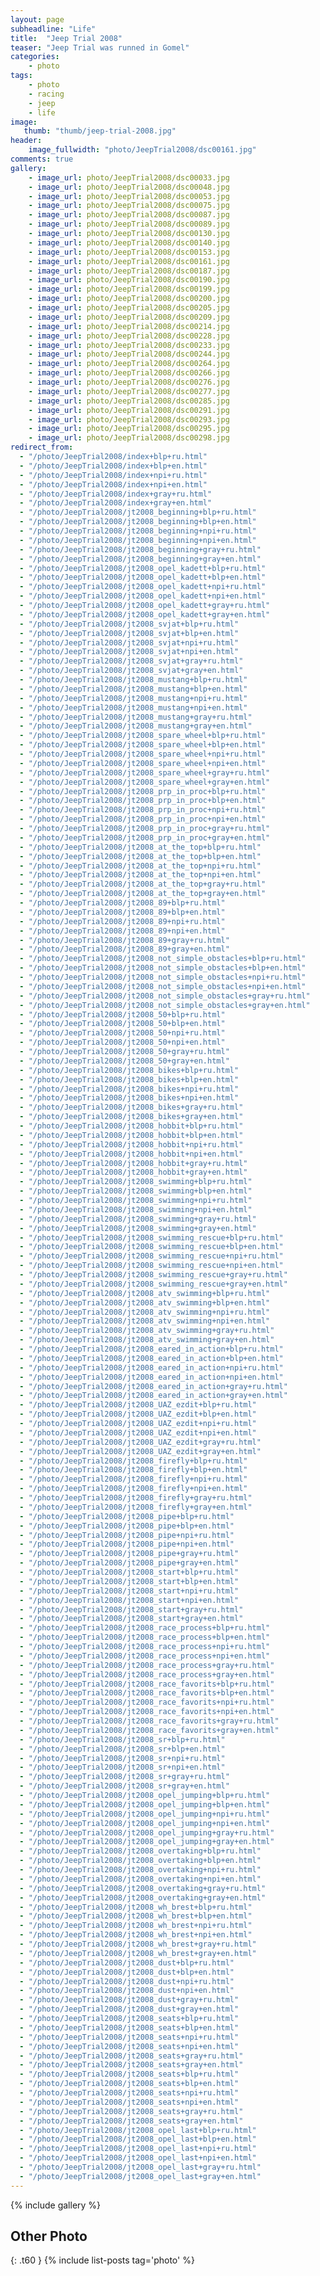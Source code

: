 ```yaml
---
layout: page
subheadline: "Life"
title:  "Jeep Trial 2008"
teaser: "Jeep Trial was runned in Gomel"
categories:
    - photo
tags:
    - photo
    - racing
    - jeep
    - life
image:
   thumb: "thumb/jeep-trial-2008.jpg"
header:
    image_fullwidth: "photo/JeepTrial2008/dsc00161.jpg"
comments: true
gallery:
    - image_url: photo/JeepTrial2008/dsc00033.jpg
    - image_url: photo/JeepTrial2008/dsc00048.jpg
    - image_url: photo/JeepTrial2008/dsc00053.jpg
    - image_url: photo/JeepTrial2008/dsc00075.jpg
    - image_url: photo/JeepTrial2008/dsc00087.jpg
    - image_url: photo/JeepTrial2008/dsc00089.jpg
    - image_url: photo/JeepTrial2008/dsc00130.jpg
    - image_url: photo/JeepTrial2008/dsc00140.jpg
    - image_url: photo/JeepTrial2008/dsc00153.jpg
    - image_url: photo/JeepTrial2008/dsc00161.jpg
    - image_url: photo/JeepTrial2008/dsc00187.jpg
    - image_url: photo/JeepTrial2008/dsc00190.jpg
    - image_url: photo/JeepTrial2008/dsc00199.jpg
    - image_url: photo/JeepTrial2008/dsc00200.jpg
    - image_url: photo/JeepTrial2008/dsc00205.jpg
    - image_url: photo/JeepTrial2008/dsc00209.jpg
    - image_url: photo/JeepTrial2008/dsc00214.jpg
    - image_url: photo/JeepTrial2008/dsc00228.jpg
    - image_url: photo/JeepTrial2008/dsc00233.jpg
    - image_url: photo/JeepTrial2008/dsc00244.jpg
    - image_url: photo/JeepTrial2008/dsc00264.jpg
    - image_url: photo/JeepTrial2008/dsc00266.jpg
    - image_url: photo/JeepTrial2008/dsc00276.jpg
    - image_url: photo/JeepTrial2008/dsc00277.jpg
    - image_url: photo/JeepTrial2008/dsc00285.jpg
    - image_url: photo/JeepTrial2008/dsc00291.jpg
    - image_url: photo/JeepTrial2008/dsc00293.jpg
    - image_url: photo/JeepTrial2008/dsc00295.jpg
    - image_url: photo/JeepTrial2008/dsc00298.jpg
redirect_from:
  - "/photo/JeepTrial2008/index+blp+ru.html"
  - "/photo/JeepTrial2008/index+blp+en.html"
  - "/photo/JeepTrial2008/index+npi+ru.html"
  - "/photo/JeepTrial2008/index+npi+en.html"
  - "/photo/JeepTrial2008/index+gray+ru.html"
  - "/photo/JeepTrial2008/index+gray+en.html"
  - "/photo/JeepTrial2008/jt2008_beginning+blp+ru.html"
  - "/photo/JeepTrial2008/jt2008_beginning+blp+en.html"
  - "/photo/JeepTrial2008/jt2008_beginning+npi+ru.html"
  - "/photo/JeepTrial2008/jt2008_beginning+npi+en.html"
  - "/photo/JeepTrial2008/jt2008_beginning+gray+ru.html"
  - "/photo/JeepTrial2008/jt2008_beginning+gray+en.html"
  - "/photo/JeepTrial2008/jt2008_opel_kadett+blp+ru.html"
  - "/photo/JeepTrial2008/jt2008_opel_kadett+blp+en.html"
  - "/photo/JeepTrial2008/jt2008_opel_kadett+npi+ru.html"
  - "/photo/JeepTrial2008/jt2008_opel_kadett+npi+en.html"
  - "/photo/JeepTrial2008/jt2008_opel_kadett+gray+ru.html"
  - "/photo/JeepTrial2008/jt2008_opel_kadett+gray+en.html"
  - "/photo/JeepTrial2008/jt2008_svjat+blp+ru.html"
  - "/photo/JeepTrial2008/jt2008_svjat+blp+en.html"
  - "/photo/JeepTrial2008/jt2008_svjat+npi+ru.html"
  - "/photo/JeepTrial2008/jt2008_svjat+npi+en.html"
  - "/photo/JeepTrial2008/jt2008_svjat+gray+ru.html"
  - "/photo/JeepTrial2008/jt2008_svjat+gray+en.html"
  - "/photo/JeepTrial2008/jt2008_mustang+blp+ru.html"
  - "/photo/JeepTrial2008/jt2008_mustang+blp+en.html"
  - "/photo/JeepTrial2008/jt2008_mustang+npi+ru.html"
  - "/photo/JeepTrial2008/jt2008_mustang+npi+en.html"
  - "/photo/JeepTrial2008/jt2008_mustang+gray+ru.html"
  - "/photo/JeepTrial2008/jt2008_mustang+gray+en.html"
  - "/photo/JeepTrial2008/jt2008_spare_wheel+blp+ru.html"
  - "/photo/JeepTrial2008/jt2008_spare_wheel+blp+en.html"
  - "/photo/JeepTrial2008/jt2008_spare_wheel+npi+ru.html"
  - "/photo/JeepTrial2008/jt2008_spare_wheel+npi+en.html"
  - "/photo/JeepTrial2008/jt2008_spare_wheel+gray+ru.html"
  - "/photo/JeepTrial2008/jt2008_spare_wheel+gray+en.html"
  - "/photo/JeepTrial2008/jt2008_prp_in_proc+blp+ru.html"
  - "/photo/JeepTrial2008/jt2008_prp_in_proc+blp+en.html"
  - "/photo/JeepTrial2008/jt2008_prp_in_proc+npi+ru.html"
  - "/photo/JeepTrial2008/jt2008_prp_in_proc+npi+en.html"
  - "/photo/JeepTrial2008/jt2008_prp_in_proc+gray+ru.html"
  - "/photo/JeepTrial2008/jt2008_prp_in_proc+gray+en.html"
  - "/photo/JeepTrial2008/jt2008_at_the_top+blp+ru.html"
  - "/photo/JeepTrial2008/jt2008_at_the_top+blp+en.html"
  - "/photo/JeepTrial2008/jt2008_at_the_top+npi+ru.html"
  - "/photo/JeepTrial2008/jt2008_at_the_top+npi+en.html"
  - "/photo/JeepTrial2008/jt2008_at_the_top+gray+ru.html"
  - "/photo/JeepTrial2008/jt2008_at_the_top+gray+en.html"
  - "/photo/JeepTrial2008/jt2008_89+blp+ru.html"
  - "/photo/JeepTrial2008/jt2008_89+blp+en.html"
  - "/photo/JeepTrial2008/jt2008_89+npi+ru.html"
  - "/photo/JeepTrial2008/jt2008_89+npi+en.html"
  - "/photo/JeepTrial2008/jt2008_89+gray+ru.html"
  - "/photo/JeepTrial2008/jt2008_89+gray+en.html"
  - "/photo/JeepTrial2008/jt2008_not_simple_obstacles+blp+ru.html"
  - "/photo/JeepTrial2008/jt2008_not_simple_obstacles+blp+en.html"
  - "/photo/JeepTrial2008/jt2008_not_simple_obstacles+npi+ru.html"
  - "/photo/JeepTrial2008/jt2008_not_simple_obstacles+npi+en.html"
  - "/photo/JeepTrial2008/jt2008_not_simple_obstacles+gray+ru.html"
  - "/photo/JeepTrial2008/jt2008_not_simple_obstacles+gray+en.html"
  - "/photo/JeepTrial2008/jt2008_50+blp+ru.html"
  - "/photo/JeepTrial2008/jt2008_50+blp+en.html"
  - "/photo/JeepTrial2008/jt2008_50+npi+ru.html"
  - "/photo/JeepTrial2008/jt2008_50+npi+en.html"
  - "/photo/JeepTrial2008/jt2008_50+gray+ru.html"
  - "/photo/JeepTrial2008/jt2008_50+gray+en.html"
  - "/photo/JeepTrial2008/jt2008_bikes+blp+ru.html"
  - "/photo/JeepTrial2008/jt2008_bikes+blp+en.html"
  - "/photo/JeepTrial2008/jt2008_bikes+npi+ru.html"
  - "/photo/JeepTrial2008/jt2008_bikes+npi+en.html"
  - "/photo/JeepTrial2008/jt2008_bikes+gray+ru.html"
  - "/photo/JeepTrial2008/jt2008_bikes+gray+en.html"
  - "/photo/JeepTrial2008/jt2008_hobbit+blp+ru.html"
  - "/photo/JeepTrial2008/jt2008_hobbit+blp+en.html"
  - "/photo/JeepTrial2008/jt2008_hobbit+npi+ru.html"
  - "/photo/JeepTrial2008/jt2008_hobbit+npi+en.html"
  - "/photo/JeepTrial2008/jt2008_hobbit+gray+ru.html"
  - "/photo/JeepTrial2008/jt2008_hobbit+gray+en.html"
  - "/photo/JeepTrial2008/jt2008_swimming+blp+ru.html"
  - "/photo/JeepTrial2008/jt2008_swimming+blp+en.html"
  - "/photo/JeepTrial2008/jt2008_swimming+npi+ru.html"
  - "/photo/JeepTrial2008/jt2008_swimming+npi+en.html"
  - "/photo/JeepTrial2008/jt2008_swimming+gray+ru.html"
  - "/photo/JeepTrial2008/jt2008_swimming+gray+en.html"
  - "/photo/JeepTrial2008/jt2008_swimming_rescue+blp+ru.html"
  - "/photo/JeepTrial2008/jt2008_swimming_rescue+blp+en.html"
  - "/photo/JeepTrial2008/jt2008_swimming_rescue+npi+ru.html"
  - "/photo/JeepTrial2008/jt2008_swimming_rescue+npi+en.html"
  - "/photo/JeepTrial2008/jt2008_swimming_rescue+gray+ru.html"
  - "/photo/JeepTrial2008/jt2008_swimming_rescue+gray+en.html"
  - "/photo/JeepTrial2008/jt2008_atv_swimming+blp+ru.html"
  - "/photo/JeepTrial2008/jt2008_atv_swimming+blp+en.html"
  - "/photo/JeepTrial2008/jt2008_atv_swimming+npi+ru.html"
  - "/photo/JeepTrial2008/jt2008_atv_swimming+npi+en.html"
  - "/photo/JeepTrial2008/jt2008_atv_swimming+gray+ru.html"
  - "/photo/JeepTrial2008/jt2008_atv_swimming+gray+en.html"
  - "/photo/JeepTrial2008/jt2008_eared_in_action+blp+ru.html"
  - "/photo/JeepTrial2008/jt2008_eared_in_action+blp+en.html"
  - "/photo/JeepTrial2008/jt2008_eared_in_action+npi+ru.html"
  - "/photo/JeepTrial2008/jt2008_eared_in_action+npi+en.html"
  - "/photo/JeepTrial2008/jt2008_eared_in_action+gray+ru.html"
  - "/photo/JeepTrial2008/jt2008_eared_in_action+gray+en.html"
  - "/photo/JeepTrial2008/jt2008_UAZ_ezdit+blp+ru.html"
  - "/photo/JeepTrial2008/jt2008_UAZ_ezdit+blp+en.html"
  - "/photo/JeepTrial2008/jt2008_UAZ_ezdit+npi+ru.html"
  - "/photo/JeepTrial2008/jt2008_UAZ_ezdit+npi+en.html"
  - "/photo/JeepTrial2008/jt2008_UAZ_ezdit+gray+ru.html"
  - "/photo/JeepTrial2008/jt2008_UAZ_ezdit+gray+en.html"
  - "/photo/JeepTrial2008/jt2008_firefly+blp+ru.html"
  - "/photo/JeepTrial2008/jt2008_firefly+blp+en.html"
  - "/photo/JeepTrial2008/jt2008_firefly+npi+ru.html"
  - "/photo/JeepTrial2008/jt2008_firefly+npi+en.html"
  - "/photo/JeepTrial2008/jt2008_firefly+gray+ru.html"
  - "/photo/JeepTrial2008/jt2008_firefly+gray+en.html"
  - "/photo/JeepTrial2008/jt2008_pipe+blp+ru.html"
  - "/photo/JeepTrial2008/jt2008_pipe+blp+en.html"
  - "/photo/JeepTrial2008/jt2008_pipe+npi+ru.html"
  - "/photo/JeepTrial2008/jt2008_pipe+npi+en.html"
  - "/photo/JeepTrial2008/jt2008_pipe+gray+ru.html"
  - "/photo/JeepTrial2008/jt2008_pipe+gray+en.html"
  - "/photo/JeepTrial2008/jt2008_start+blp+ru.html"
  - "/photo/JeepTrial2008/jt2008_start+blp+en.html"
  - "/photo/JeepTrial2008/jt2008_start+npi+ru.html"
  - "/photo/JeepTrial2008/jt2008_start+npi+en.html"
  - "/photo/JeepTrial2008/jt2008_start+gray+ru.html"
  - "/photo/JeepTrial2008/jt2008_start+gray+en.html"
  - "/photo/JeepTrial2008/jt2008_race_process+blp+ru.html"
  - "/photo/JeepTrial2008/jt2008_race_process+blp+en.html"
  - "/photo/JeepTrial2008/jt2008_race_process+npi+ru.html"
  - "/photo/JeepTrial2008/jt2008_race_process+npi+en.html"
  - "/photo/JeepTrial2008/jt2008_race_process+gray+ru.html"
  - "/photo/JeepTrial2008/jt2008_race_process+gray+en.html"
  - "/photo/JeepTrial2008/jt2008_race_favorits+blp+ru.html"
  - "/photo/JeepTrial2008/jt2008_race_favorits+blp+en.html"
  - "/photo/JeepTrial2008/jt2008_race_favorits+npi+ru.html"
  - "/photo/JeepTrial2008/jt2008_race_favorits+npi+en.html"
  - "/photo/JeepTrial2008/jt2008_race_favorits+gray+ru.html"
  - "/photo/JeepTrial2008/jt2008_race_favorits+gray+en.html"
  - "/photo/JeepTrial2008/jt2008_sr+blp+ru.html"
  - "/photo/JeepTrial2008/jt2008_sr+blp+en.html"
  - "/photo/JeepTrial2008/jt2008_sr+npi+ru.html"
  - "/photo/JeepTrial2008/jt2008_sr+npi+en.html"
  - "/photo/JeepTrial2008/jt2008_sr+gray+ru.html"
  - "/photo/JeepTrial2008/jt2008_sr+gray+en.html"
  - "/photo/JeepTrial2008/jt2008_opel_jumping+blp+ru.html"
  - "/photo/JeepTrial2008/jt2008_opel_jumping+blp+en.html"
  - "/photo/JeepTrial2008/jt2008_opel_jumping+npi+ru.html"
  - "/photo/JeepTrial2008/jt2008_opel_jumping+npi+en.html"
  - "/photo/JeepTrial2008/jt2008_opel_jumping+gray+ru.html"
  - "/photo/JeepTrial2008/jt2008_opel_jumping+gray+en.html"
  - "/photo/JeepTrial2008/jt2008_overtaking+blp+ru.html"
  - "/photo/JeepTrial2008/jt2008_overtaking+blp+en.html"
  - "/photo/JeepTrial2008/jt2008_overtaking+npi+ru.html"
  - "/photo/JeepTrial2008/jt2008_overtaking+npi+en.html"
  - "/photo/JeepTrial2008/jt2008_overtaking+gray+ru.html"
  - "/photo/JeepTrial2008/jt2008_overtaking+gray+en.html"
  - "/photo/JeepTrial2008/jt2008_wh_brest+blp+ru.html"
  - "/photo/JeepTrial2008/jt2008_wh_brest+blp+en.html"
  - "/photo/JeepTrial2008/jt2008_wh_brest+npi+ru.html"
  - "/photo/JeepTrial2008/jt2008_wh_brest+npi+en.html"
  - "/photo/JeepTrial2008/jt2008_wh_brest+gray+ru.html"
  - "/photo/JeepTrial2008/jt2008_wh_brest+gray+en.html"
  - "/photo/JeepTrial2008/jt2008_dust+blp+ru.html"
  - "/photo/JeepTrial2008/jt2008_dust+blp+en.html"
  - "/photo/JeepTrial2008/jt2008_dust+npi+ru.html"
  - "/photo/JeepTrial2008/jt2008_dust+npi+en.html"
  - "/photo/JeepTrial2008/jt2008_dust+gray+ru.html"
  - "/photo/JeepTrial2008/jt2008_dust+gray+en.html"
  - "/photo/JeepTrial2008/jt2008_seats+blp+ru.html"
  - "/photo/JeepTrial2008/jt2008_seats+blp+en.html"
  - "/photo/JeepTrial2008/jt2008_seats+npi+ru.html"
  - "/photo/JeepTrial2008/jt2008_seats+npi+en.html"
  - "/photo/JeepTrial2008/jt2008_seats+gray+ru.html"
  - "/photo/JeepTrial2008/jt2008_seats+gray+en.html"
  - "/photo/JeepTrial2008/jt2008_seats+blp+ru.html"
  - "/photo/JeepTrial2008/jt2008_seats+blp+en.html"
  - "/photo/JeepTrial2008/jt2008_seats+npi+ru.html"
  - "/photo/JeepTrial2008/jt2008_seats+npi+en.html"
  - "/photo/JeepTrial2008/jt2008_seats+gray+ru.html"
  - "/photo/JeepTrial2008/jt2008_seats+gray+en.html"
  - "/photo/JeepTrial2008/jt2008_opel_last+blp+ru.html"
  - "/photo/JeepTrial2008/jt2008_opel_last+blp+en.html"
  - "/photo/JeepTrial2008/jt2008_opel_last+npi+ru.html"
  - "/photo/JeepTrial2008/jt2008_opel_last+npi+en.html"
  - "/photo/JeepTrial2008/jt2008_opel_last+gray+ru.html"
  - "/photo/JeepTrial2008/jt2008_opel_last+gray+en.html"
---
```


{% include gallery %}


## Other Photo
{: .t60 }
{% include list-posts tag='photo' %}
